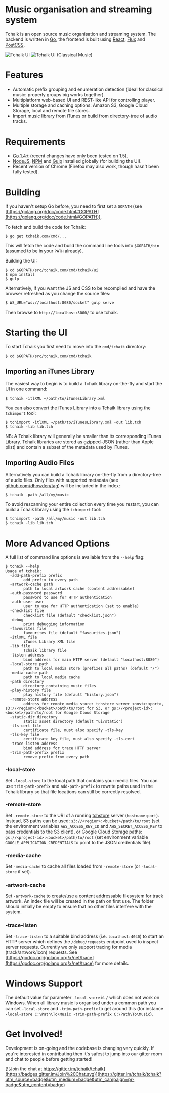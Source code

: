 # Music organisation and streaming system

Tchaik is an open source music organisation and streaming system.  The backend is written in [Go](http://golang.org), the frontend is built using [React](https://facebook.github.io/react/), [Flux](https://facebook.github.io/flux/) and [PostCSS](https://github.com/postcss/postcss).

![Tchaik UI](https://s3-ap-southeast-2.amazonaws.com/dhowden-pictures/tchaik-may.jpg "Tchaik UI")
![Tchaik UI (Classical Music)](https://s3-ap-southeast-2.amazonaws.com/dhowden-pictures/tchaik-july.png "Tchaik UI (Classical Music)")

# Features

* Automatic prefix grouping and enumeration detection (ideal for classical music: properly groups big works together).
* Multiplatform web-based UI and REST-like API for controlling player.
* Multiple storage and caching options: Amazon S3, Google Cloud Storage, local and remote file stores.
* Import music library from iTunes or build from directory-tree of audio tracks.

# Requirements

* [Go 1.4+](http://golang.org/dl/) (recent changes have only been tested on 1.5).
* [NodeJS](https://nodejs.org/), [NPM](https://www.npmjs.com/) and [Gulp](http://gulpjs.com/) installed globally (for building the UI).
* Recent version of Chrome (Firefox may also work, though hasn't been fully tested).

# Building

If you haven't setup Go before, you need to first set a `GOPATH` (see [https://golang.org/doc/code.html#GOPATH](https://golang.org/doc/code.html#GOPATH)).

To fetch and build the code for Tchaik:

    $ go get tchaik.com/cmd/...

This will fetch the code and build the command line tools into `$GOPATH/bin` (assumed to be in your `PATH` already).

Building the UI:

    $ cd $GOPATH/src/tchaik.com/cmd/tchaik/ui
    $ npm install
    $ gulp

Alternatively, if you want the JS and CSS to be recompiled and have the browser refreshed as you change the source files:

    $ WS_URL="ws://localhost:8080/socket" gulp serve

Then browse to `http://localhost:3000/` to use tchaik.

# Starting the UI

To start Tchaik you first need to move into the `cmd/tchaik` directory:

    $ cd $GOPATH/src/tchaik.com/cmd/tchaik

## Importing an iTunes Library

The easiest way to begin is to build a Tchaik library on-the-fly and start the UI in one command:

    $ tchaik -itlXML ~/path/to/iTunesLibrary.xml

You can also convert the iTunes Library into a Tchaik library using the `tchimport` tool:

    $ tchimport -itlXML ~/path/to/iTunesLibrary.xml -out lib.tch
    $ tchaik -lib lib.tch

NB: A Tchaik library will generally be smaller than its corresponding iTunes Library.  Tchaik libraries are stored as gzipped-JSON (rather than Apple plist) and contain a subset of the metadata used by iTunes.

## Importing Audio Files

Alternatively you can build a Tchaik library on-the-fly from a directory-tree of audio files. Only files with supported metadata (see [github.com/dhowden/tag](https://github.com/dhowden/tag)) will be included in the index:

    $ tchaik -path /all/my/music

To avoid rescanning your entire collection every time you restart, you can build a Tchaik library using the `tchimport` tool:

    $ tchimport -path /all/my/music -out lib.tch
    $ tchaik -lib lib.tch

# More Advanced Options

A full list of command line options is available from the `--help` flag:

    $ tchaik --help
    Usage of tchaik:
      -add-path-prefix prefix
        	add prefix to every path
      -artwork-cache path
        	path to local artwork cache (content addressable)
      -auth-password password
        	password to use for HTTP authentication
      -auth-user user
        	user to use for HTTP authentication (set to enable)
      -checklist file
        	checklist file (default "checklist.json")
      -debug
        	print debugging information
      -favourites file
        	favourites file (default "favourites.json")
      -itlXML file
        	iTunes Library XML file
      -lib file
        	Tchaik library file
      -listen address
        	bind address for main HTTP server (default "localhost:8080")
      -local-store path
        	path to local media store (prefixes all paths) (default "/")
      -media-cache path
        	path to local media cache
      -path directory
        	directory containing music files
      -play-history file
        	play history file (default "history.json")
      -remote-store address
        	address for remote media store: tchstore server <host>:<port>, s3://<region>:<bucket>/path/to/root for S3, or gs://<project-id>:<bucket>/path/to/root for Google Cloud Storage
      -static-dir directory
        	static asset directory (default "ui/static")
      -tls-cert file
        	certificate file, must also specify -tls-key
      -tls-key file
        	certificate key file, must also specify -tls-cert
      -trace-listen address
        	bind address for trace HTTP server
      -trim-path-prefix prefix
        	remove prefix from every path

### -local-store

Set `-local-store` to the local path that contains your media files.  You can use `trim-path-prefix` and `add-path-prefix` to rewrite paths used in the Tchaik library so that file locations can still be correctly resolved.

### -remote-store

Set `-remote-store` to the URI of a running [tchstore](http://godoc.org/tchaik.com/cmd/tchstore) server  (`hostname:port`).  Instead, S3 paths can be used: `s3://<region>:<bucket>/path/to/root` (set the environment variables `AWS_ACCESS_KEY_ID` and `AWS_SECRET_ACCESS_KEY` to pass credentials to the S3 client), or Google Cloud Storage paths: `gs://<project-id>:<bucket>/path/to/root` (set environment variable `GOOGLE_APPLICATION_CREDENTIALS` to point to the JSON credentials file).

### -media-cache

Set `-media-cache` to cache all files loaded from `-remote-store` (or `-local-store` if set).

### -artwork-cache

Set `-artwork-cache` to create/use a content addressable filesystem for track artwork.  An index file will be created in the path on first use.  The folder should initially be empty to ensure that no other files interfere with the system.

### -trace-listen

Set `-trace-listen` to a suitable bind address (i.e. `localhost:4040`) to start an HTTP server which defines the `/debug/requests` endpoint used to inspect server requests.  Currently we only support tracing for media (track/artwork/icon) requests.  See [https://godoc.org/golang.org/x/net/trace](https://godoc.org/golang.org/x/net/trace) for more details. 

# Windows Support

The default value for parameter `-local-store` is `/` which does not work on Windows.  When all library music is organised under a common path you can set `-local-store` and `-trim-path-prefix` to get around this (for instance `-local-store C:\Path\To\Music -trim-path-prefix C:\Path\To\Music`).

# Get Involved!

Development is on-going and the codebase is changing very quickly.  If you're interested in contributing then it's safest to jump into our gitter room and chat to people before getting started!

[![Join the chat at https://gitter.im/tchaik/tchaik](https://badges.gitter.im/Join%20Chat.svg)](https://gitter.im/tchaik/tchaik?utm_source=badge&utm_medium=badge&utm_campaign=pr-badge&utm_content=badge)
